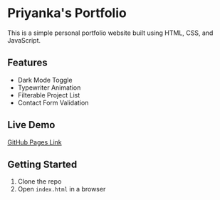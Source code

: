# Priyanka's Portfolio

This is a simple personal portfolio website built using HTML, CSS, and JavaScript.

## Features
- Dark Mode Toggle
- Typewriter Animation
- Filterable Project List
- Contact Form Validation

## Live Demo
[GitHub Pages Link](https://yourusername.github.io/portfolio)

## Getting Started
1. Clone the repo
2. Open `index.html` in a browser
